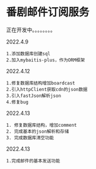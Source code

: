 # 番剧邮件订阅服务
正在开发中。。。。。。。。

2022.4.9
```
1.添加数据库创建sql
2.加入mybaitis-plus，作为ORM框架
```

2022.4.12
```
1.修复数据库结构增加boardcast
2.引入httpClient获取cdn的json数据
3.引入fastJson解析json
4.修复bug
```

2022.4.13
```
1. 修复数据库结构，增加comment
2. 完成基本的json解析和存储
3. 完成数据库清空功能
```

2022.4.13
```
1.完成邮件的基本发送功能
```